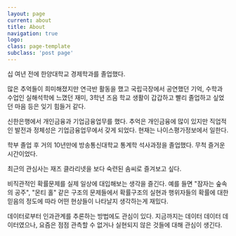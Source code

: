 ```yaml
---
layout: page
current: about
title: About
navigation: true
logo: 
class: page-template
subclass: 'post page'
---
```


십 여년 전에 한양대학교 경제학과를 졸업했다. 

많은 추억들이 희미해졌지만 연극반 활동을 했고 국립극장에서 공연했던 기억,
수학과 수업인 실해석학에 느꼈던 재미, 3학년 즈음 학교 생활이 갑갑하고 빨리 졸업하고 싶었던 마음 등은
잊기 힘들거 같다. 

신한은행에서 개인금융과 기업금융업무를 했다. 추억은 개인금융에 많이 있지만 직업적인 발전과 정체성은 기업금융업무에서 갖게 되었다. 현재는 나이스평가정보에서 일한다.

학부 졸업 후 거의 10년만에 방송통신대학교 통계학 석사과정을 졸업했다. 
무척 즐거운 시간이었다.  

최근의 관심사는 재즈 클라리넷을 보다 숙련된 솜씨로 즐겨보고 싶다.

비직관적인 확률문제를 실제 일상에 대입해보는 생각을 즐긴다. 예를 들면 "잠자는 숲속의 공주", "몬티 홀" 같은 구조의 문제들에서 확률구조의 실현과 행위자들의 확률에 대한 믿음의 정도에 따라 어떤 현상들이 나타날지 생각하는게 재밌다.  

데이터로부터 인과관계를 추론하는 방법에도 관심이 있다. 
지금까지는 데이터 데이터 데이터였으나, 
요즘은 점점 관측할 수 없거나 실현되지 않은 것들에 대해 관심이 생긴다.

